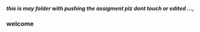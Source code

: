 ##### this is may folder with pushing the assigment plz dont touch or edited ...,

###           welcome